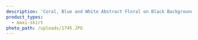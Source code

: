 ```yaml
---
description: 'Coral, Blue and White Abstract Floral on Black Background. Double Brushed Poly'
product_types:
  - maxi-skirt
photo_path: /uploads/1745.JPG
---
```

